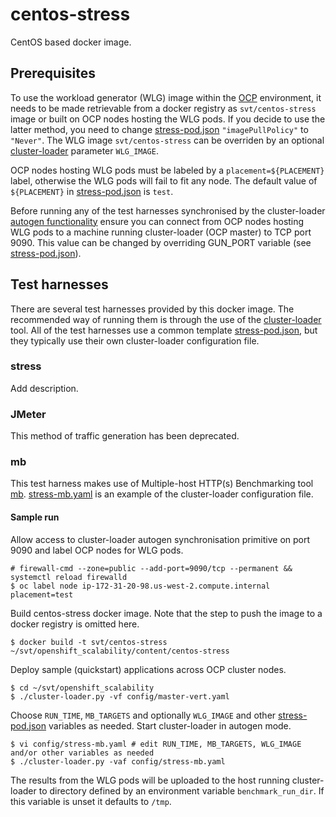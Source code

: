 # centos-stress
CentOS based docker image.

## Prerequisites

To use the workload generator (WLG) image within the [OCP](https://www.openshift.com/container-platform/) environment, it needs to be
made retrievable from a docker registry as `svt/centos-stress` image or built on
OCP nodes hosting the WLG pods.  If you decide to use the latter method, you
need to change
[stress-pod.json](https://github.com/openshift/svt/tree/master/openshift_scalability/content/quickstarts/stress) `"imagePullPolicy"` to `"Never"`.  The WLG image `svt/centos-stress`
can be overriden by an optional
[cluster-loader](https://github.com/openshift/svt/blob/master/openshift_scalability/cluster-loader.py) parameter `WLG_IMAGE`.

OCP nodes hosting WLG pods must be labeled by a `placement=${PLACEMENT}`
label, otherwise the WLG pods will fail to fit any node.  The default value of
`${PLACEMENT}` in [stress-pod.json](https://github.com/openshift/svt/blob/master/openshift_scalability/content/quickstarts/stress/stress-pod.json)
is `test`.

Before running any of the test harnesses synchronised by the cluster-loader [autogen functionality](https://github.com/openshift/svt/blob/master/openshift_scalability/README.md) ensure you can connect from OCP nodes hosting WLG pods to a machine running cluster-loader (OCP master) to TCP port 9090.  This value can be changed by overriding GUN_PORT variable (see
[stress-pod.json](https://github.com/openshift/svt/blob/master/openshift_scalability/content/quickstarts/stress/stress-pod.json)).

## Test harnesses

There are several test harnesses provided by this docker image.  The recommended
way of running them is through the use of the [cluster-loader](https://github.com/openshift/svt/blob/master/openshift_scalability/cluster-loader.py) tool.  All of the test harnesses use a common template
[stress-pod.json](https://github.com/openshift/svt/blob/master/openshift_scalability/content/quickstarts/stress/stress-pod.json), but they typically use their own cluster-loader configuration file.

### stress

Add description.

### JMeter

This method of traffic generation has been deprecated.

### mb

This test harness makes use of Multiple-host HTTP(s) Benchmarking tool [mb](https://github.com/jmencak/mb).  [stress-mb.yaml](https://github.com/openshift/svt/blob/master/openshift_scalability/config/stress-mb.yaml) is an example of the cluster-loader configuration file.

#### Sample run

Allow access to cluster-loader autogen synchronisation primitive on port 9090
and label OCP nodes for WLG pods.

```
# firewall-cmd --zone=public --add-port=9090/tcp --permanent && systemctl reload firewalld
$ oc label node ip-172-31-20-98.us-west-2.compute.internal placement=test
```

Build centos-stress docker image.  Note that the step to push the image to a
docker registry is omitted here.

```
$ docker build -t svt/centos-stress ~/svt/openshift_scalability/content/centos-stress
```

Deploy sample (quickstart) applications across OCP cluster nodes.
```
$ cd ~/svt/openshift_scalability
$ ./cluster-loader.py -vf config/master-vert.yaml
```

Choose `RUN_TIME`, `MB_TARGETS` and optionally `WLG_IMAGE` and other
[stress-pod.json](https://github.com/openshift/svt/blob/master/openshift_scalability/content/quickstarts/stress/stress-pod.json) variables as needed.  Start cluster-loader in autogen mode.

```
$ vi config/stress-mb.yaml # edit RUN_TIME, MB_TARGETS, WLG_IMAGE and/or other variables as needed
$ ./cluster-loader.py -vaf config/stress-mb.yaml
```

The results from the WLG pods will be uploaded to the host running cluster-loader to directory defined by an environment variable `benchmark_run_dir`.  If this variable is unset it defaults to `/tmp`.
